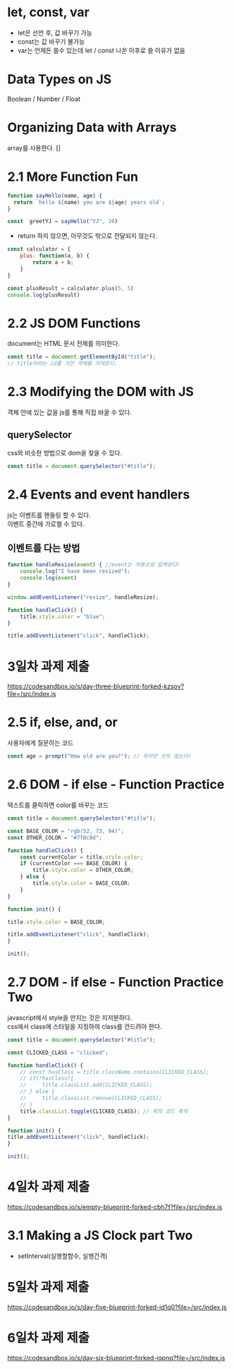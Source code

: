 # let, const, var
- let은 선언 후, 값 바꾸기 가능
- const는 값 바꾸기 불가능
- var는 언제든 쓸수 있는데 let / const 나온 이후로 쓸 이유가 없음

# Data Types on JS
Boolean / Number / Float

# Organizing Data with Arrays
array를 사용한다. []

# 2.1 More Function Fun
``` js
function sayHello(name, age) {
  return `hello ${name} you are ${age} years old`;
}

const  greetYJ = sayHello("YJ", 20)
```
- return 하지 않으면, 아무것도 밖으로 전달되지 않는다.

``` js
const calculator = {
    plus: function(a, b) {
        return a + b;
    }
}

const plusResult = calculator.plus(5, 5)
console.log(plusResult)
```

# 2.2 JS DOM Functions
document는 HTML 문서 전체를 의미한다.
``` js
const title = document.getElementById("title");
// title이라는 id를 가진 객체를 가져온다.
```

# 2.3 Modifying the DOM with JS
객체 안에 있는 값을 js를 통해 직접 바꿀 수 있다.

## querySelector
css와 비슷한 방법으로 dom을 찾을 수 있다.
```js
const title = document.querySelector("#title");
```

# 2.4 Events and event handlers
js는 이벤트를 핸들링 할 수 있다.  
이벤트 중간에 가로챌 수 있다.
## 이벤트를 다는 방법
``` js
function handleResize(event) { //event는 자동으로 입력된다!
    console.log("I have been resized");
    console.log(event)
}

window.addEventListener("resize", handleResize);
```

``` js
function handleClick() {
    title.style.color = "blue";
}

title.addEventListener("click", handleClick);
```

# 3일차 과제 제출
https://codesandbox.io/s/day-three-blueprint-forked-kzsov?file=/src/index.js

# 2.5 if, else, and, or
사용자에게 질문하는 코드
``` js
const age = prompt("How old are you?"); // 하지만 쓰지 않는다!
```

# 2.6 DOM - if else - Function Practice
텍스트를 클릭하면 color를 바꾸는 코드
``` js
const title = document.querySelector("#title");

const BASE_COLOR = "rgb(52, 73, 94)";
const OTHER_COLOR = "#7f8c8d";

function handleClick() {
    const currentColor = title.style.color;
    if (currentColor === BASE_COLOR) {
        title.style.color = OTHER_COLOR;
    } else {
        title.style.color = BASE_COLOR;
    }
}

function init() {

title.style.color = BASE_COLOR;

title.addEventListener("click", handleClick);
}

init();
```

# 2.7 DOM - if else - Function Practice Two
javascript에서 style을 만지는 것은 지저분하다.  
css에서 class에 스타일을 지정하여 class를 건드려야 한다.
``` js
const title = document.querySelector("#title");

const CLICKED_CLASS = "clicked";

function handleClick() {
    // const hasClass = title.className.contains(CLICKED_CLASS);
    // if(!hasClass){
    //     title.classList.add(CLICKED_CLASS);
    // } else {
    //     title.classList.remove(CLICKED_CLASS);
    // }
    title.classList.toggle(CLICKED_CLASS); // 위의 코드 축약
}

function init() {
title.addEventListener("click", handleClick);
}

init();
```

# 4일차 과제 제출
https://codesandbox.io/s/empty-blueprint-forked-cbh7f?file=/src/index.js

# 3.1 Making a JS Clock part Two
- setInterval(실행할함수, 실행간격)

# 5일차 과제 제출
https://codesandbox.io/s/day-five-blueprint-forked-jd1q0?file=/src/index.js

# 6일차 과제 제출
https://codesandbox.io/s/day-six-blueprint-forked-iqpnq?file=/src/index.js